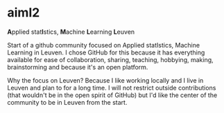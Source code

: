 # aiml2
**A**pplied stat**I**stics, **M**achine **L**earning **L**euven

Start of a github community focused on Applied statIstics, Machine Learning in Leuven. I chose GitHub for this because it has everything available for ease of collaboration, sharing, teaching, hobbying, making, brainstorming and because it's an open platform.

Why the focus on Leuven? Because I like working locally and I live in Leuven and plan to for a long time. I will not restrict outside contributions (that wouldn't be in the open spirit of GitHub) but I'd like the center of the community to be in Leuven from the start.

